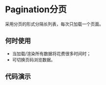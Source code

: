 # Pagination分页

采用分页的形式分隔长列表，每次只加载一个页面。

## 何时使用

- 当加载/渲染所有数据将花费很多时间时；
- 可切换页码浏览数据。

## 代码演示

<basic></basic>

<many></many>

<script>
import basic from 'components/pagination/demo/basic.md'
import many from 'components/pagination/demo/many.md'

export default {
  components: {
    basic,
    many
  }
}
</script>
